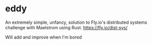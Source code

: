 # eddy

An extremely simple, unfancy, solution to Fly.io's distributed systems challenge with Maelstrom using Rust.
https://fly.io/dist-sys/

Will add and improve when I'm bored
